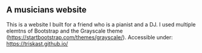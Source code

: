 ## A musicians website 
This is a website I built for a friend who is a pianist and a DJ. I used multiple elemtns of Bootstrap and the Grayscale theme (https://startbootstrap.com/themes/grayscale/).
Accessible under: https://triskast.github.io/
